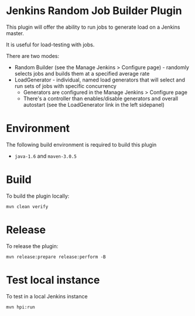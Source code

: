 # Jenkins Random Job Builder Plugin

This plugin will offer the ability to run jobs to generate load on a Jenkins master. 

It is useful for load-testing with jobs.  

There are two modes: 

* Random Builder (see the Manage Jenkins > Configure page) - randomly selects jobs and builds them at a specified average rate
* LoadGenerator - individual, named load generators that will select and run sets of jobs with specific concurrency
    - Generators are configured in the Manage Jenkins > Configure page
    - There's a controller than enables/disable generators and overall autostart (see the LoadGenerator link in the left sidepanel)

# Environment

The following build environment is required to build this plugin

* `java-1.6` and `maven-3.0.5`

# Build

To build the plugin locally:

    mvn clean verify

# Release

To release the plugin:

    mvn release:prepare release:perform -B

# Test local instance

To test in a local Jenkins instance

    mvn hpi:run

  [wiki]: http://wiki.jenkins-ci.org/display/JENKINS/Random+Job+Builder+Plugin
